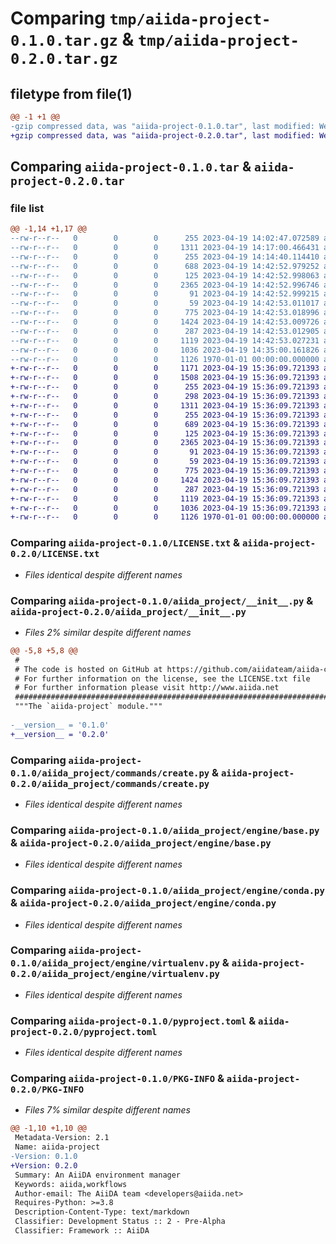 # Comparing `tmp/aiida-project-0.1.0.tar.gz` & `tmp/aiida-project-0.2.0.tar.gz`

## filetype from file(1)

```diff
@@ -1 +1 @@
-gzip compressed data, was "aiida-project-0.1.0.tar", last modified: Wed Apr 19 15:03:06 2023, max compression
+gzip compressed data, was "aiida-project-0.2.0.tar", last modified: Wed Apr 19 15:36:14 2023, max compression
```

## Comparing `aiida-project-0.1.0.tar` & `aiida-project-0.2.0.tar`

### file list

```diff
@@ -1,14 +1,17 @@
--rw-r--r--   0        0        0      255 2023-04-19 14:02:47.072589 aiida-project-0.1.0/.gitignore
--rw-r--r--   0        0        0     1311 2023-04-19 14:17:00.466431 aiida-project-0.1.0/LICENSE.txt
--rw-r--r--   0        0        0      255 2023-04-19 14:14:40.114410 aiida-project-0.1.0/README.md
--rw-r--r--   0        0        0      688 2023-04-19 14:42:52.979252 aiida-project-0.1.0/aiida_project/__init__.py
--rw-r--r--   0        0        0      125 2023-04-19 14:42:52.998063 aiida-project-0.1.0/aiida_project/commands/__init__.py
--rw-r--r--   0        0        0     2365 2023-04-19 14:42:52.996746 aiida-project-0.1.0/aiida_project/commands/create.py
--rw-r--r--   0        0        0       91 2023-04-19 14:42:52.999215 aiida-project-0.1.0/aiida_project/commands/main.py
--rw-r--r--   0        0        0       59 2023-04-19 14:42:53.011017 aiida-project-0.1.0/aiida_project/engine/__init__.py
--rw-r--r--   0        0        0      775 2023-04-19 14:42:53.018996 aiida-project-0.1.0/aiida_project/engine/base.py
--rw-r--r--   0        0        0     1424 2023-04-19 14:42:53.009726 aiida-project-0.1.0/aiida_project/engine/conda.py
--rw-r--r--   0        0        0      287 2023-04-19 14:42:53.012905 aiida-project-0.1.0/aiida_project/engine/factory.py
--rw-r--r--   0        0        0     1119 2023-04-19 14:42:53.027231 aiida-project-0.1.0/aiida_project/engine/virtualenv.py
--rw-r--r--   0        0        0     1036 2023-04-19 14:35:00.161826 aiida-project-0.1.0/pyproject.toml
--rw-r--r--   0        0        0     1126 1970-01-01 00:00:00.000000 aiida-project-0.1.0/PKG-INFO
+-rw-r--r--   0        0        0     1171 2023-04-19 15:36:09.721393 aiida-project-0.2.0/.github/workflows/cd.yml
+-rw-r--r--   0        0        0     1508 2023-04-19 15:36:09.721393 aiida-project-0.2.0/.github/workflows/validate_release_tag.py
+-rw-r--r--   0        0        0      255 2023-04-19 15:36:09.721393 aiida-project-0.2.0/.gitignore
+-rw-r--r--   0        0        0      298 2023-04-19 15:36:09.721393 aiida-project-0.2.0/CHANGELOG.md
+-rw-r--r--   0        0        0     1311 2023-04-19 15:36:09.721393 aiida-project-0.2.0/LICENSE.txt
+-rw-r--r--   0        0        0      255 2023-04-19 15:36:09.721393 aiida-project-0.2.0/README.md
+-rw-r--r--   0        0        0      689 2023-04-19 15:36:09.721393 aiida-project-0.2.0/aiida_project/__init__.py
+-rw-r--r--   0        0        0      125 2023-04-19 15:36:09.721393 aiida-project-0.2.0/aiida_project/commands/__init__.py
+-rw-r--r--   0        0        0     2365 2023-04-19 15:36:09.721393 aiida-project-0.2.0/aiida_project/commands/create.py
+-rw-r--r--   0        0        0       91 2023-04-19 15:36:09.721393 aiida-project-0.2.0/aiida_project/commands/main.py
+-rw-r--r--   0        0        0       59 2023-04-19 15:36:09.721393 aiida-project-0.2.0/aiida_project/engine/__init__.py
+-rw-r--r--   0        0        0      775 2023-04-19 15:36:09.721393 aiida-project-0.2.0/aiida_project/engine/base.py
+-rw-r--r--   0        0        0     1424 2023-04-19 15:36:09.721393 aiida-project-0.2.0/aiida_project/engine/conda.py
+-rw-r--r--   0        0        0      287 2023-04-19 15:36:09.721393 aiida-project-0.2.0/aiida_project/engine/factory.py
+-rw-r--r--   0        0        0     1119 2023-04-19 15:36:09.721393 aiida-project-0.2.0/aiida_project/engine/virtualenv.py
+-rw-r--r--   0        0        0     1036 2023-04-19 15:36:09.721393 aiida-project-0.2.0/pyproject.toml
+-rw-r--r--   0        0        0     1126 1970-01-01 00:00:00.000000 aiida-project-0.2.0/PKG-INFO
```

### Comparing `aiida-project-0.1.0/LICENSE.txt` & `aiida-project-0.2.0/LICENSE.txt`

 * *Files identical despite different names*

### Comparing `aiida-project-0.1.0/aiida_project/__init__.py` & `aiida-project-0.2.0/aiida_project/__init__.py`

 * *Files 2% similar despite different names*

```diff
@@ -5,8 +5,8 @@
 #                                                                         #
 # The code is hosted on GitHub at https://github.com/aiidateam/aiida-core #
 # For further information on the license, see the LICENSE.txt file        #
 # For further information please visit http://www.aiida.net               #
 ###########################################################################
 """The `aiida-project` module."""
 
-__version__ = '0.1.0'
+__version__ = '0.2.0'
```

### Comparing `aiida-project-0.1.0/aiida_project/commands/create.py` & `aiida-project-0.2.0/aiida_project/commands/create.py`

 * *Files identical despite different names*

### Comparing `aiida-project-0.1.0/aiida_project/engine/base.py` & `aiida-project-0.2.0/aiida_project/engine/base.py`

 * *Files identical despite different names*

### Comparing `aiida-project-0.1.0/aiida_project/engine/conda.py` & `aiida-project-0.2.0/aiida_project/engine/conda.py`

 * *Files identical despite different names*

### Comparing `aiida-project-0.1.0/aiida_project/engine/virtualenv.py` & `aiida-project-0.2.0/aiida_project/engine/virtualenv.py`

 * *Files identical despite different names*

### Comparing `aiida-project-0.1.0/pyproject.toml` & `aiida-project-0.2.0/pyproject.toml`

 * *Files identical despite different names*

### Comparing `aiida-project-0.1.0/PKG-INFO` & `aiida-project-0.2.0/PKG-INFO`

 * *Files 7% similar despite different names*

```diff
@@ -1,10 +1,10 @@
 Metadata-Version: 2.1
 Name: aiida-project
-Version: 0.1.0
+Version: 0.2.0
 Summary: An AiiDA environment manager
 Keywords: aiida,workflows
 Author-email: The AiiDA team <developers@aiida.net>
 Requires-Python: >=3.8
 Description-Content-Type: text/markdown
 Classifier: Development Status :: 2 - Pre-Alpha
 Classifier: Framework :: AiiDA
```

